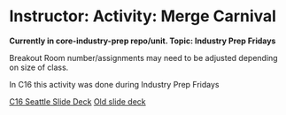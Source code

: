 # Instructor: Activity: Merge Carnival

**Currently in core-industry-prep repo/unit. Topic: Industry Prep Fridays**

Breakout Room number/assignments may need to be adjusted depending on size of class.

In C16 this activity was done during Industry Prep Fridays

[C16 Seattle Slide Deck](https://docs.google.com/presentation/d/1fUCekcHwEOUXeijI1l5rS8AgfUlLoOK-1UV9DxA_WoU/edit#slide=id.geec9359a67_0_333)
[Old slide deck](https://docs.google.com/presentation/d/15OFyyoNJevzk7IpdZCP6VwMLju0MVS2pv0qeETLOa6Q/edit?usp=sharing)